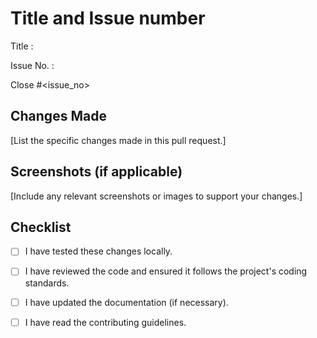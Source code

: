 # Title and Issue number 
Title :

Issue No. :

Close #<issue_no>
<!-- Example Close #244  -->
<!-- Replace `issue_no` with the issue number which is fixed in this PR -->

## Changes Made
[List the specific changes made in this pull request.]

## Screenshots (if applicable)
[Include any relevant screenshots or images to support your changes.]

## Checklist
- [ ] I have tested these changes locally.
- [ ] I have reviewed the code and ensured it follows the project's coding standards.
- [ ] I have updated the documentation (if necessary).
- [ ] I have read the contributing guidelines.



